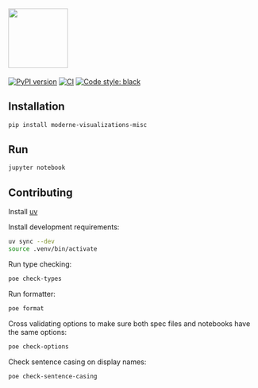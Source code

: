 # <img src="https://github.com/moderneinc/moderne-visualizations-misc/assets/4691147/b8c59f5c-f603-431e-a8e9-08227954186c" height="120px" />

[![PyPI version](https://badge.fury.io/py/moderne-visualizations-misc.svg)](https://badge.fury.io/py/moderne-visualizations-misc)
[![CI](https://github.com/moderneinc/moderne-visualizations-misc/actions/workflows/checks.yml/badge.svg)](https://github.com/moderneinc/moderne-visualizations-misc/actions/workflows/checks.yml)
[![Code style: black](https://img.shields.io/badge/code%20style-black-000000.svg)](https://github.com/ambv/black)

## Installation

```bash
pip install moderne-visualizations-misc
```

## Run

```bash
jupyter notebook
```

## Contributing

Install [uv](https://docs.astral.sh/uv/getting-started/installation/)

Install development requirements:

```bash
uv sync --dev
source .venv/bin/activate
```

Run type checking:

```bash
poe check-types
```

Run formatter:

```bash
poe format
```

Cross validating options to make sure both spec files and notebooks have the same options:

```bash
poe check-options
```

Check sentence casing on display names:

```bash
poe check-sentence-casing
```
